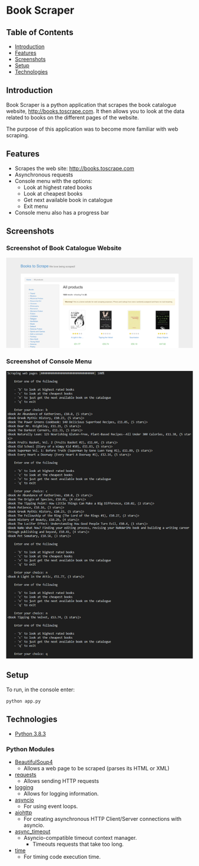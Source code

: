 # Book Scraper

## Table of Contents
- [Introduction](#introduction)
- [Features](#features)
- [Screenshots](#screenshots)
- [Setup](#setup)
- [Technologies](#technologies)

## Introduction
Book Scraper is a python application that scrapes the book catalogue website, http://books.toscrape.com. It then allows you to look at the data related to books on the different pages of the website.

The purpose of this application was to become more familiar with web scraping.

## Features
- Scrapes the web site: http://books.toscrape.com
- Asynchronous requests
- Console menu with the options:
    - Look at highest rated books
    - Look at cheapest books
    - Get next available book in catalogue
    - Exit menu
- Console menu also has a progress bar

## Screenshots
### Screenshot of Book Catalogue Website
<img src="./images/screenshots/website.PNG" alt="A screenshot of the website being scraped. It is a website with a catalogue of books.">

### Screenshot of Console Menu
<img src="./images/screenshots/main.PNG" alt="A screenshot of the application being run in the console.">

## Setup
To run, in the console enter:
```
python app.py
```

## Technologies
- [Python 3.8.3](https://www.python.org/downloads/release/python-383/)
### Python Modules
- [BeautifulSoup4](https://pypi.org/project/beautifulsoup4/)
    - Allows a web page to be scraped (parses its HTML or XML)
- [requests](https://pypi.org/project/requests/)
    - Allows sending HTTP requests
- [logging](https://docs.python.org/3/library/logging.html)
    - Allows for logging information.
- [asyncio](https://docs.python.org/3/library/asyncio.html)
    - For using event loops.
- [aiohttp](https://docs.aiohttp.org/en/stable/)
    - For creating asynchronous HTTP Client/Server connections with asyncio.
- [async_timeout](https://pypi.org/project/async-timeout/)
    - Asyncio-compatible timeout context manager.
        - Timeouts requests that take too long.
- [time](https://docs.python.org/3/library/time.html)
    - For timing code execution time.
